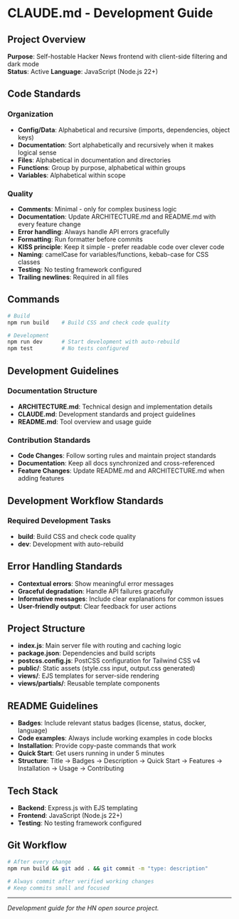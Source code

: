 # CLAUDE.md - Development Guide

## Project Overview
**Purpose**: Self-hostable Hacker News frontend with client-side filtering and dark mode  
**Status**: Active
**Language**: JavaScript (Node.js 22+)

## Code Standards

### Organization
- **Config/Data**: Alphabetical and recursive (imports, dependencies, object keys)
- **Documentation**: Sort alphabetically and recursively when it makes logical sense
- **Files**: Alphabetical in documentation and directories
- **Functions**: Group by purpose, alphabetical within groups
- **Variables**: Alphabetical within scope

### Quality
- **Comments**: Minimal - only for complex business logic
- **Documentation**: Update ARCHITECTURE.md and README.md with every feature change
- **Error handling**: Always handle API errors gracefully
- **Formatting**: Run formatter before commits
- **KISS principle**: Keep it simple - prefer readable code over clever code
- **Naming**: camelCase for variables/functions, kebab-case for CSS classes
- **Testing**: No testing framework configured
- **Trailing newlines**: Required in all files

## Commands
```bash
# Build
npm run build    # Build CSS and check code quality

# Development
npm run dev      # Start development with auto-rebuild
npm test         # No tests configured
```

## Development Guidelines

### Documentation Structure
- **ARCHITECTURE.md**: Technical design and implementation details
- **CLAUDE.md**: Development standards and project guidelines
- **README.md**: Tool overview and usage guide

### Contribution Standards
- **Code Changes**: Follow sorting rules and maintain project standards
- **Documentation**: Keep all docs synchronized and cross-referenced
- **Feature Changes**: Update README.md and ARCHITECTURE.md when adding features

## Development Workflow Standards

### Required Development Tasks
- **build**: Build CSS and check code quality
- **dev**: Development with auto-rebuild

## Error Handling Standards
- **Contextual errors**: Show meaningful error messages
- **Graceful degradation**: Handle API failures gracefully
- **Informative messages**: Include clear explanations for common issues
- **User-friendly output**: Clear feedback for user actions

## Project Structure
- **index.js**: Main server file with routing and caching logic
- **package.json**: Dependencies and build scripts
- **postcss.config.js**: PostCSS configuration for Tailwind CSS v4
- **public/**: Static assets (style.css input, output.css generated)
- **views/**: EJS templates for server-side rendering
- **views/partials/**: Reusable template components

## README Guidelines
- **Badges**: Include relevant status badges (license, status, docker, language)
- **Code examples**: Always include working examples in code blocks
- **Installation**: Provide copy-paste commands that work
- **Quick Start**: Get users running in under 5 minutes
- **Structure**: Title → Badges → Description → Quick Start → Features → Installation → Usage → Contributing

## Tech Stack
- **Backend**: Express.js with EJS templating
- **Frontend**: JavaScript (Node.js 22+)
- **Testing**: No testing framework configured

## Git Workflow
```bash
# After every change
npm run build && git add . && git commit -m "type: description"

# Always commit after verified working changes
# Keep commits small and focused
```

---

*Development guide for the HN open source project.*
